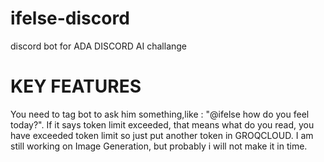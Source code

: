 # ifelse-discord
discord bot for ADA DISCORD AI challange
# KEY FEATURES
You need to tag bot to ask him something,like : "@ifelse how do you feel today?".
If it says token limit exceeded, that means what do you read, you have exceeded token limit so just put another token in GROQCLOUD.
I am still working on Image Generation, but probably i will not make it in time.
